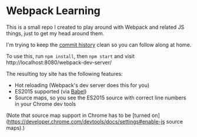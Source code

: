 # Webpack Learning

This is a small repo I created to play around with Webpack and related JS things, just to get my head around them.

I'm trying to keep the [commit history](https://github.com/notahat/webpack_learning/commits/master) clean so you can follow along at home.

To use this, run `npm install`, then `npm start` and visit http://localhost:8080/webpack-dev-server/

The resulting toy site has the following features:
- Hot reloading (Webpack's dev server does this for you)
- ES2015 supported (via [Babel](https://babeljs.io/))
- Source maps, so you see the ES2015 source with correct line numbers in your Chrome dev tools

(Note that source map support in Chrome has to be [turned on](https://developer.chrome.com/devtools/docs/settings#enable-js source maps).)
